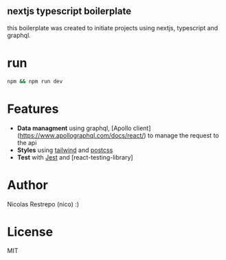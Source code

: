 ## nextjs typescript boilerplate

this boilerplate was created to initiate projects using nextjs, typescript and graphql.

# run

```sh
npm && npm run dev

```


# Features

* **Data managment**  using graphql, [Apollo client] (https://www.apollographql.com/docs/react/) to manage the request to the api
* **Styles** using [tailwind](https://tailwindcss.com) and [postcss](https://postcss.org/)
* **Test** with [Jest](https://jestjs.io/) and [react-testing-library]

# Author 
Nicolas Restrepo (nico) :)

# License 

MIT

